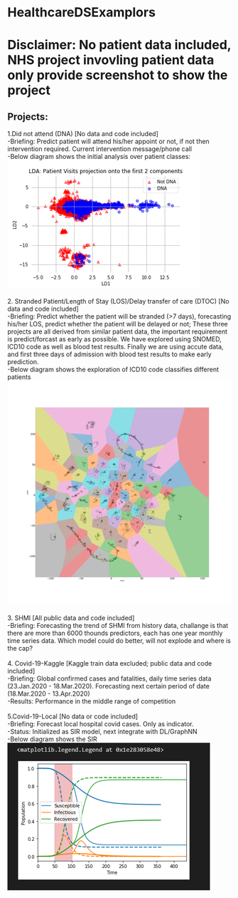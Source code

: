 # HealthcareDSExamplors
 # Disclaimer: No patient data included, NHS project invovling patient data only provide screenshot to show the project <br/>
## Projects: <br/>
 1.Did not attend (DNA) [No data and code included] <br/>
  -Briefing: Predict patient will attend his/her appoint or not, if not then intervention required. Current intervention message/phone call<br/>
  -Below diagram shows the initial analysis over patient classes:<br/>
  ![Patient Clusters](/DNA/Patient%20Visits%20LDA_2015_4.png)<br/>
  <br/>
 2. Stranded Patient/Length of Stay (LOS)/Delay transfer of care (DTOC) [No data and code included]<br/>
  -Briefing: Predict whether the patient will be stranded (>7 days), forecasting his/her LOS, predict whether the patient will be delayed or not; These three projects are all derived from similar patient data, the important requirement is predict/forcast as early as possible. We have explored using SNOMED, ICD10 code as well as blood test results. Finally we are using accute data, and first three days of admission with blood test results to make early prediction. <br/>
  -Below diagram shows the exploration of ICD10 code classifies different patients <br/>
  ![Patient Clusters ICD10](/StrandedLOSDTOC/100cluster.png)<br/>
  <br/>
 3. SHMI [All public data and code included]<br/>
  -Briefing: Forecasting the trend of SHMI from history data, challange is that there are more than 6000 thounds predictors, each has one year monthly time series data. Which model could do better, will not explode and where is the cap? <br/> 
  <br/>
 4. Covid-19-Kaggle [Kaggle train data excluded; public data and code included]<br/>
  -Briefing: Global confirmed cases and fatalities, daily time series data (23.Jan.2020 - 18.Mar.2020). Forecasting next certain period of date (18.Mar.2020 - 13.Apr.2020) <br/>
  -Results: Performance in the middle range of competition<br/>
 <br/>
 5.Covid-19-Local [No data or code included]<br/>
  -Briefing: Forecast local hospital covid cases. Only as indicator. <br/>
  -Status: Initialized as SIR model, next integrate with DL/GraphNN<br/>
  -Below diagram shows the SIR <br/>
  ![SIR](/covid-19-local/Capture.PNG)<br/>
 
